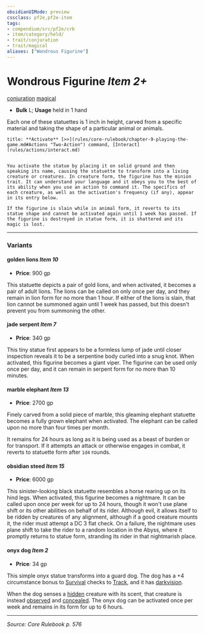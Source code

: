```yaml
---
obsidianUIMode: preview
cssclass: pf2e,pf2e-item
tags:
- compendium/src/pf2e/crb
- item/category/held/
- trait/conjuration
- trait/magical
aliases: ["Wondrous Figurine"]
---
```

# Wondrous Figurine *Item 2+*  
[conjuration](rules/traits/conjuration.md "Conjuration School Trait")  [magical](rules/traits/magical.md "Magical Item Trait")  

- **Bulk** L; **Usage** held in 1 hand

Each one of these statuettes is 1 inch in height, carved from a specific material and taking the shape of a particular animal or animals.

```ad-embed-ability
title: **Activate** [>>](rules/core-rulebook/chapter-9-playing-the-game.md#Actions "Two-Action") command, [Interact](rules/actions/interact.md)


You activate the statue by placing it on solid ground and then speaking its name, causing the statuette to transform into a living creature or creatures. In creature form, the figurine has the minion trait. It can understand your language and it obeys you to the best of its ability when you use an action to command it. The specifics of each creature, as well as the activation's frequency (if any), appear in its entry below.

If the figurine is slain while in animal form, it reverts to its statue shape and cannot be activated again until 1 week has passed. If the figurine is destroyed in statue form, it is shattered and its magic is lost.
```

---

### Variants

#### golden lions *Item 10*

- **Price**: 900 gp

This statuette depicts a pair of gold lions, and when activated, it becomes a pair of adult lions. The lions can be called on only once per day, and they remain in lion form for no more than 1 hour. If either of the lions is slain, that lion cannot be summoned again until 1 week has passed, but this doesn't prevent you from summoning the other.

#### jade serpent *Item 7*

- **Price**: 340 gp

This tiny statue first appears to be a formless lump of jade until closer inspection reveals it to be a serpentine body curled into a snug knot. When activated, this figurine becomes a giant viper. The figurine can be used only once per day, and it can remain in serpent form for no more than 10 minutes.

#### marble elephant *Item 13*

- **Price**: 2700 gp

Finely carved from a solid piece of marble, this gleaming elephant statuette becomes a fully grown elephant when activated. The elephant can be called upon no more than four times per month.

It remains for 24 hours as long as it is being used as a beast of burden or for transport. If it attempts an attack or otherwise engages in combat, it reverts to statuette form after `1d4` rounds.

#### obsidian steed *Item 15*

- **Price**: 6000 gp

This sinister-looking black statuette resembles a horse rearing up on its hind legs. When activated, this figurine becomes a nightmare. It can be called upon once per week for up to 24 hours, though it won't use plane shift or its other abilities on behalf of its rider. Although evil, it allows itself to be ridden by creatures of any alignment, although if a good creature mounts it, the rider must attempt a DC 3 flat check. On a failure, the nightmare uses plane shift to take the rider to a random location in the Abyss, where it promptly returns to statue form, stranding its rider in that nightmarish place.

#### onyx dog *Item 2*

- **Price**: 34 gp

This simple onyx statue transforms into a guard dog. The dog has a +4 circumstance bonus to [Survival](compendium/skills.md#Survival) checks to [Track](rules/actions/track.md), and it has [darkvision](rules/abilities/darkvision.md).

When the dog senses a [hidden](rules/conditions.md#Hidden) creature with its scent, that creature is instead [observed](rules/conditions.md#Observed) and [concealed](rules/conditions.md#Concealed). The onyx dog can be activated once per week and remains in its form for up to 6 hours.

---
*Source: Core Rulebook p. 576*